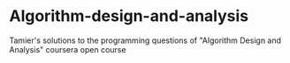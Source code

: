 # Algorithm-design-and-analysis
Tamier's solutions to the programming questions of "Algorithm Design and Analysis" coursera open course
